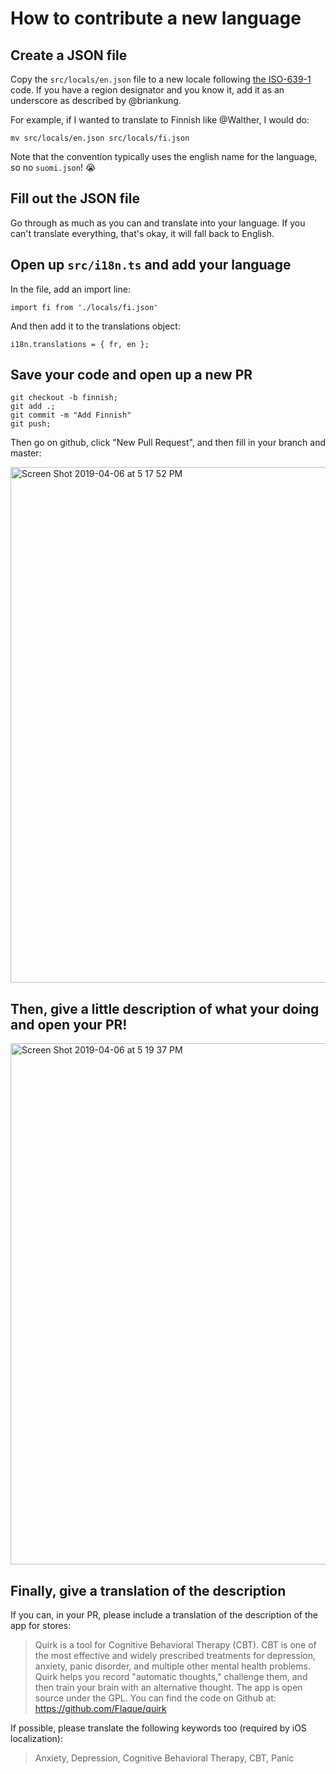 # How to contribute a new language

## Create a JSON file

Copy the `src/locals/en.json` file to a new locale following [the ISO-639-1](http://www.loc.gov/standards/iso639-2/php/English_list.php) code. If you have a region designator and you know it, add it as an underscore as described by @briankung.

For example, if I wanted to translate to Finnish like @Walther, I would do:

```
mv src/locals/en.json src/locals/fi.json
```

Note that the convention typically uses the english name for the language, so no `suomi.json`! 😭

## Fill out the JSON file

Go through as much as you can and translate into your language. If you can't translate everything, that's okay, it will fall back to English.

## Open up `src/i18n.ts` and add your language

In the file, add an import line:

```
import fi from './locals/fi.json'
```

And then add it to the translations object:

```
i18n.translations = { fr, en };
```

## Save your code and open up a new PR

```
git checkout -b finnish;
git add .;
git commit -m "Add Finnish"
git push;
```

Then go on github, click "New Pull Request", and then fill in your branch and master:

<img width="825" alt="Screen Shot 2019-04-06 at 5 17 52 PM" src="https://user-images.githubusercontent.com/5942769/55676761-f37af500-588f-11e9-9c4a-fc205ca2043e.png">

## Then, give a little description of what your doing and open your PR!

<img width="834" alt="Screen Shot 2019-04-06 at 5 19 37 PM" src="https://user-images.githubusercontent.com/5942769/55676770-363ccd00-5890-11e9-96f9-f797f65fc3ef.png">

## Finally, give a translation of the description

If you can, in your PR, please include a translation of the description of the app for stores:

> Quirk is a tool for Cognitive Behavioral Therapy (CBT). CBT is one of the most effective and widely prescribed treatments for depression, anxiety, panic disorder, and multiple other mental health problems.  
> Quirk helps you record "automatic thoughts," challenge them, and then train your brain with an alternative thought.
> The app is open source under the GPL. You can find the code on Github at: https://github.com/Flaque/quirk

If possible, please translate the following keywords too (required by iOS localization):

> Anxiety, Depression, Cognitive Behavioral Therapy, CBT, Panic
